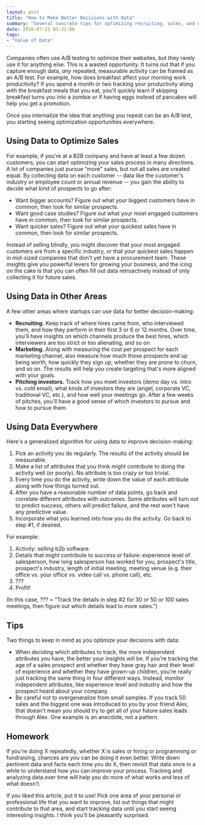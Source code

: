 ```yaml
---
layout: post
title: "How to Make Better Decisions with Data"
summary: "Several concrete tips for optimizing recruiting, sales, and marketing decisions using data."
date: 2016-07-21 03:32:00
tags:
- "Value of Data"
---
```

Companies often use A/B testing to optimize their websites, but they rarely use it for anything else. This is a wasted opportunity. It turns out that if you capture enough data, _any_ repeated, measurable activity can be framed as an A/B test. For example, how does breakfast affect your morning work productivity? If you spend a month or two tracking your productivity along with the breakfast meals that you eat, you'll quickly learn if skipping breakfast turns you into a zombie or if having eggs instead of pancakes will help you get a promotion.

Once you internalize the idea that anything you repeat can be an A/B test, you starting seeing optimization opportunities everywhere.

## Using Data to Optimize Sales

For example, if you're at a B2B company and have at least a few dozen customers, you can start optimizing your sales process in many directions. A lot of companies just pursue "more" sales, but not all sales are created equal. By collecting data on each customer -- data like the customer's industry or employee count or annual revenue -- you gain the ability to decide what kind of prospects to go after:

  * Want bigger accounts? Figure out what your biggest customers have in common, then look for similar prospects.
  * Want good case studies? Figure out what your most engaged customers have in common, then look for similar prospects.
  * Want quicker sales? Figure out what your quickest sales have in common, then look for similar prospects.

Instead of selling blindly, you might discover that your most engaged customers are from a specific industry, or that your quickest sales happen in mid-sized companies that don't yet have a procurement team. These insights give you powerful levers for growing your business, and the icing on the cake is that you can often fill out data retroactively instead of only collecting it for future sales.

## Using Data in Other Areas

A few other areas where startups can use data for better decision-making:

* **Recruiting.** Keep track of where hires came from, who interviewed them, and how they perform in their first 3 or 6 or 12 months. Over time, you'll have insights on which channels produce the best hires, which interviewers are too strict or too alienating, and so on. 
* **Marketing.** Along with measuring the cost per prospect for each marketing channel, also measure how much those prospects end up being worth, how quickly they sign up, whether they are prone to churn, and so on. The results will help you create targeting that's more aligned with your goals.
* **Pitching investors.** Track how you meet investors (demo day vs. intro vs. cold email), what kinds of investors they are (angel, corporate VC, traditional VC, etc.), and how well your meetings go. After a few weeks of pitches, you'll have a good sense of which investors to pursue and how to pursue them.


## Using Data Everywhere

Here's a generalized algorithm for using data to improve decision-making:

1. Pick an activity you do regularly. The results of the activity should be measurable.
2. Make a list of attributes that you think might contribute to doing the activity well (or poorly). No attribute is too crazy or too trivial.
3. Every time you do the activity, write down the value of each attribute along with how things turned out.
4. After you have a reasonable number of data points, go back and correlate different attributes with outcomes. Some attributes will turn out to predict success, others will predict failure, and the rest won't have any predictive value.
5. Incorporate what you learned into how you do the activity. Go back to step #1, if desired.

For example:

1. Activity: selling b2b software.
2. Details that might contribute to success or failure: experience level of salesperson, how long salesperson has worked for you, prospect's title, prospect's industry, length of initial meeting, meeting venue (e.g. their office vs. your office vs. video call vs. phone call), etc.
3. ???
4. Profit!

(In this case, ??? = "Track the details in step #2 for 30 or 50 or 100 sales meetings, then figure out which details lead to more sales.") 

## Tips

Two things to keep in mind as you optimize your decisions with data:

* When deciding which attributes to track, the more independent attributes you have, the better your insights will be. If you're tracking the age of a sales prospect and whether they have gray hair and their level of experience and whether they have grown-up children, you're really just tracking the same thing in four different ways. Instead, monitor independent attributes, like experience level and industry and how the prospect heard about your company.
* Be careful not to overgeneralize from small samples. If you track 50 sales and the biggest one was introduced to you by your friend Alex, that doesn't mean you should try to get all of your future sales leads through Alex. One example is an anecdote, not a pattern. 

## Homework
If you're doing X repeatedly, whether X is sales or hiring or programming or fundraising, chances are you can be doing it even better. Write down pertinent data and facts each time you do X, then revisit that data once in a while to understand how you can improve your process. Tracking and analyzing data over time will help you do more of what works and less of what doesn't.

If you liked this article, put it to use! Pick one area of your personal or professional life that you want to improve, list out things that might contribute to that area, and start tracking data until you start seeing interesting insights. I think you'll be pleasantly surprised.